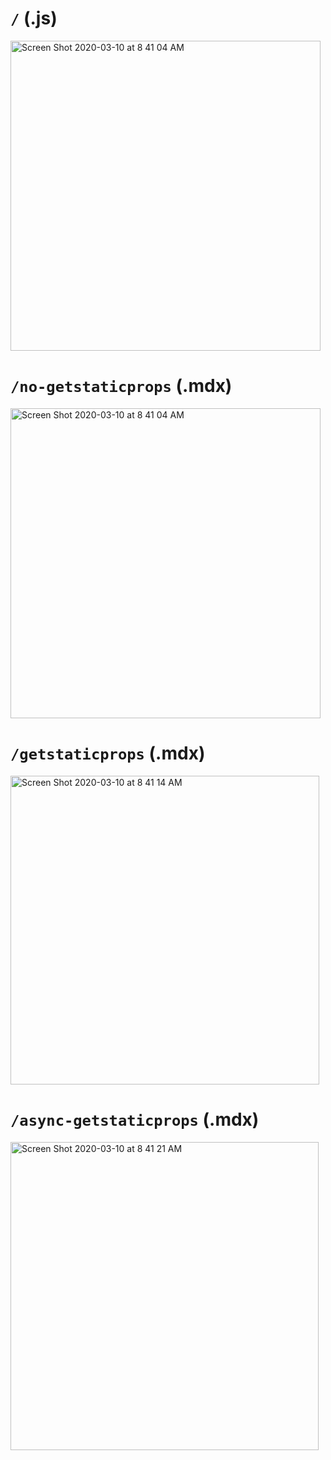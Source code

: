 # `/` (.js)

<img width="496" alt="Screen Shot 2020-03-10 at 8 41 04 AM" src="https://user-images.githubusercontent.com/992008/76330369-fe61b500-62aa-11ea-8d54-eda028265a02.png">

# `/no-getstaticprops` (.mdx)

<img width="496" alt="Screen Shot 2020-03-10 at 8 41 04 AM" src="https://user-images.githubusercontent.com/992008/76330369-fe61b500-62aa-11ea-8d54-eda028265a02.png">

# `/getstaticprops` (.mdx)

<img width="494" alt="Screen Shot 2020-03-10 at 8 41 14 AM" src="https://user-images.githubusercontent.com/992008/76330361-fdc91e80-62aa-11ea-9664-f9de3d225072.png">

# `/async-getstaticprops` (.mdx)

<img width="493" alt="Screen Shot 2020-03-10 at 8 41 21 AM" src="https://user-images.githubusercontent.com/992008/76330354-fbff5b00-62aa-11ea-9d75-50eab4efb62d.png">
